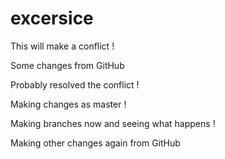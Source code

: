 # excersice

This will make a conflict !


Some changes from GitHub

Probably resolved the conflict !


Making changes as master !

Making branches now and seeing what happens !

Making other changes again from GitHub

